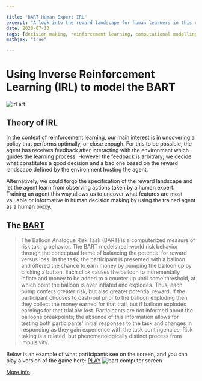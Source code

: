 ```yaml
---

title: "BART Human Expert IRL"
excerpt: "A look into the reward landscape for human learners in this risky decision making task."
date: 2020-07-13
tags: [decision making, reinforcement learning, computational modelling, irl]
mathjax: "true"

---
```


# Using Inverse Reinforcement Learning (IRL) to model the BART

<img src="{{ site.url }}{{ site.baseurl }}/images/irlBART/irl.jpg" alt="irl art">


## Theory of IRL

In the context of reinforcement learning, our main interest is in uncovering a policy that performs optimally, or close enough. For this to be possible, the agent has receives feedback after interacting with the environment which guides the learning process. However the feedback is arbitrary; we decide what constitutes a good decision and a bad one based on the reward landscape defined by the environment hosting the agent.

Alternatively, we could forgo the specification of the reward landscape and let the agent learn from observing actions taken by a human expert. Training an agent this way allows us to uncover what features are most valuable or informative in human decision making by using the trained agent as a human proxy.

## The [BART](http://www.impulsivity.org/measurement/BART)

<blockquote>The Balloon Analogue Risk Task (BART) is a computerized measure of risk taking behavior. The BART models real-world risk behavior through the conceptual frame of balancing the potential for reward versus loss. In the task, the participant is presented with a balloon and offered the chance to earn money by pumping the balloon up by clicking a button. Each click causes the balloon to incrementally inflate and money to be added to a counter up until some threshold, at which point the balloon is over inflated and explodes. Thus, each pump confers greater risk, but also greater potential reward. If the participant chooses to cash-out prior to the balloon exploding then they collect the money earned for that trail, but if balloon explodes earnings for that trial are lost. Participants are not informed about the balloons breakpoints; the absence of this information allows for testing both participants' initial responses to the task and changes in responding as they gain experience with the task contingencies. Risk taking is a related, but phenomenologically distinct process from impulsivity.</blockquote>

Below is an example of what participants see on the screen, and you can play a version of the game here:
[PLAY](https://www.brainturk.com/bart)
<img src="{{ site.url }}{{ site.baseurl }}/images/irlBART/bart_screen.png" alt="bart computer screen">

[More info](https://psycnet.apa.org/fulltext/2002-01194-001.pdf)


